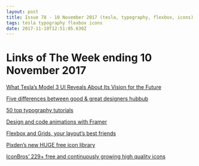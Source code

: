 ```yaml
---
layout: post
title: Issue 78 - 10 November 2017 (tesla, typography, flexbox, icons)
tags: tesla typography flexbox icons
date: 2017-11-10T12:51:05.630Z
---
```

# Links of The Week ending 10 November 2017

<a href="https://blog.figma.com/what-teslas-model-3-ui-reveals-about-its-vision-for-the-future-eb01a75ae979" target="_blank">What Tesla’s Model 3 UI Reveals About Its Vision for the Future</a>

<a href="https://uxplanet.org/the-subtle-art-that-differentiates-good-designers-from-great-designers-1ad3557b4c4" target="_blank">Five differences between good & great designers hubbub</a>

<a href="http://www.creativebloq.com/graphic-design-tips/typography-tutorials-1232719" target="_blank">50 top typography tutorials</a>

<a href="https://designcode.io/framer-intro" target="_blank">Design and code animations with Framer</a>

<a href="https://aerolab.co/blog/flexbox-grids/" target="_blank">Flexbox and Grids, your layout’s best friends</a>

<a href="https://orioniconlibrary.com" target="_blank">Pixden’s new HUGE free icon library</a>

<a href="https://www.iconbros.com" target="_blank">IconBros’ 229+ free and continuously growing high quality icons</a>